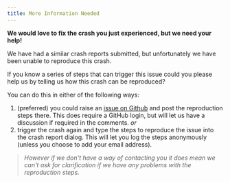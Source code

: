 ```yaml
---
title: More Information Needed
---
```


**We would love to fix the crash you just experienced, but we need your help!**

We have had a similar crash reports submitted, but unfortunately we have been unable to reproduce this crash.

If you know a series of steps that can trigger this issue could you please help us by telling us how this crash can be reproduced?

You can do this in either of the following ways:
1. (preferred) you could raise an [issue on Github](https://github.com/daxstudio/daxstudio/issues/new) and post the reproduction steps there. This does require a GitHub login, but will let us have a discussion if required in the comments. _or_  
2. trigger the crash again and type the steps to reproduce the issue into the crash report dialog. This will let you log the steps anonymously (unless you choose to add your email address). 
> _However if we don't have a way of contacting you it does mean we can't ask for clarification if we have any problems with the reproduction steps._ 
